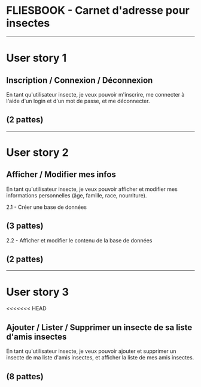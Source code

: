 # FLIESBOOK - Carnet d'adresse pour insectes

---

# User story 1
## Inscription / Connexion / Déconnexion 

En tant qu'utilisateur insecte, je veux pouvoir m'inscrire, me connecter à l'aide d'un login et d'un mot de passe, et me déconnecter.

## (2 pattes)

---

# User story 2

## Afficher / Modifier mes infos

En tant qu'utilisateur insecte, je veux pouvoir afficher et modifier mes informations personnelles (âge, famille, race, nourriture).

2.1 - Créer une base de données 
## (3 pattes)

2.2 - Afficher et modifier le contenu de la base de données 
## (2 pattes)

---

# User story 3
<<<<<<< HEAD
## Ajouter / Lister / Supprimer un insecte de sa liste d'amis insectes

En tant qu'utilisateur insecte, je veux pouvoir ajouter et supprimer un insecte de ma liste d'amis insectes, et afficher la liste de mes amis insectes.

## (8 pattes)
